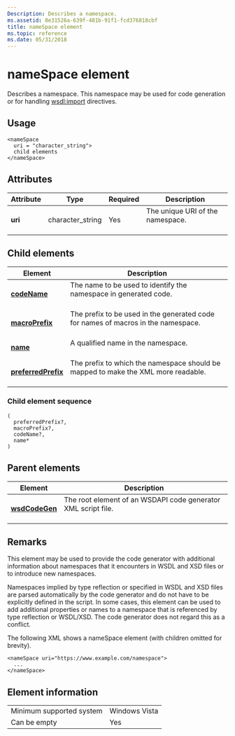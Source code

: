 ```yaml
---
Description: Describes a namespace.
ms.assetid: 8e31526a-639f-481b-91f1-fcd376818cbf
title: nameSpace element
ms.topic: reference
ms.date: 05/31/2018
---
```


# nameSpace element

Describes a namespace. This namespace may be used for code generation or for handling <wsdl:import> directives.

## Usage

``` syntax
<nameSpace
  uri = "character_string">
  child elements
</nameSpace>
```

## Attributes



| Attribute          | Type                         | Required       | Description                                             |
|--------------------|------------------------------|----------------|---------------------------------------------------------|
| **uri**<br/> | character\_string<br/> | Yes<br/> | The unique URI of the namespace.<br/> <br/> |



## Child elements



| Element                                               | Description                                                                                              |
|-------------------------------------------------------|----------------------------------------------------------------------------------------------------------|
| [**codeName**](codename.md)<br/>               | The name to be used to identify the namespace in generated code.<br/> <br/>                  |
| [**macroPrefix**](macroprefix.md)<br/>         | The prefix to be used in the generated code for names of macros in the namespace.<br/> <br/> |
| [**name**](name.md)<br/>                       | A qualified name in the namespace.<br/> <br/>                                                |
| [**preferredPrefix**](preferredprefix.md)<br/> | The prefix to which the namespace should be mapped to make the XML more readable.<br/> <br/> |



### Child element sequence

``` syntax
(
  preferredPrefix?, 
  macroPrefix?, 
  codeName?, 
  name*
)
```

## Parent elements



| Element                                     | Description                                                                          |
|---------------------------------------------|--------------------------------------------------------------------------------------|
| [**wsdCodeGen**](wsdcodegen.md)<br/> | The root element of an WSDAPI code generator XML script file.<br/> <br/> |



## Remarks

This element may be used to provide the code generator with additional information about namespaces that it encounters in WSDL and XSD files or to introduce new namespaces.

Namespaces implied by type reflection or specified in WSDL and XSD files are parsed automatically by the code generator and do not have to be explicitly defined in the script. In some cases, this element can be used to add additional properties or names to a namespace that is referenced by type reflection or WSDL/XSD. The code generator does not regard this as a conflict.

The following XML shows a nameSpace element (with children omitted for brevity).

``` syntax
<nameSpace uri="https://www.example.com/namespace">
  ...
</nameSpace>
```

## Element information



|                                     |               |
|-------------------------------------|---------------|
| Minimum supported system<br/> | Windows Vista |
| Can be empty                        | Yes           |



 

 




